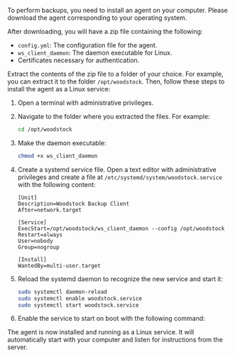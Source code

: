 To perform backups, you need to install an agent on your computer. Please download the agent
corresponding to your operating system.

After downloading, you will have a zip file containing the following:

* `config.yml`: The configuration file for the agent.
* `ws_client_daemon`: The daemon executable for Linux.
* Certificates necessary for authentication.

Extract the contents of the zip file to a folder of your choice. For example, you can extract it to
the folder `/opt/woodstock`. Then, follow these steps to install the agent as a Linux service:

1. Open a terminal with administrative privileges.
2. Navigate to the folder where you extracted the files. For example:

    ```bash
    cd /opt/woodstock
    ```

3. Make the daemon executable:

    ```bash
    chmod +x ws_client_daemon
    ```

4. Create a systemd service file. Open a text editor with administrative privileges and create a
   file at `/etc/systemd/system/woodstock.service` with the following content:

    ```systemd
    [Unit]
    Description=Woodstock Backup Client
    After=network.target

    [Service]
    ExecStart=/opt/woodstock/ws_client_daemon --config /opt/woodstock
    Restart=always
    User=nobody
    Group=nogroup

    [Install]
    WantedBy=multi-user.target
    ```

5. Reload the systemd daemon to recognize the new service and start it:

    ```bash
    sudo systemctl daemon-reload
    sudo systemctl enable woodstock.service
    sudo systemctl start woodstock.service
    ```

6. Enable the service to start on boot with the following command:

The agent is now installed and running as a Linux service. It will automatically start with your
computer and listen for instructions from the server.
